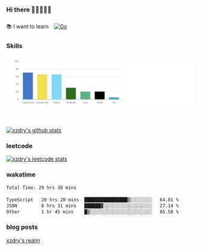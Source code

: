 ### Hi there 👋👋👋👋👋

 :books: I want to learn <a href="https://go.dev/" target="_blank"><img style="margin: 10px" src="https://profilinator.rishav.dev/skills-assets/go-original.svg" alt="Go" height="50" /></a>  

### Skills
![](img/2022-09-05-22-04-20.png)

<br />

[![xzdry's github stats](https://github-readme-stats.vercel.app/api?username=xzdry&count_private=true&show_icons=true&theme=vue)](https://github.com/xzdry)

### leetcode
[![xzdry's leetcode stats](https://leetcard.jacoblin.cool/xzdry-2?theme=light&font=Anek%20Kannada&site=cn)](https://leetcode.cn/u/xzdry-2/)

### wakatime
<!--START_SECTION:waka-->

```text
Total Time: 29 hrs 38 mins

TypeScript   20 hrs 20 mins  ████████████████▒░░░░░░░░   64.81 %
JSON         8 hrs 31 mins   ██████▓░░░░░░░░░░░░░░░░░░   27.14 %
Other        1 hr 45 mins    █▒░░░░░░░░░░░░░░░░░░░░░░░   05.58 %
```

<!--END_SECTION:waka-->

### blog posts
[xzdry's realm](https://www.justdry.net/)
